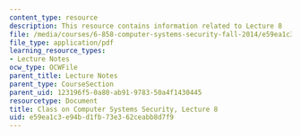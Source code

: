 ```yaml
---
content_type: resource
description: This resource contains information related to Lecture 8
file: /media/courses/6-858-computer-systems-security-fall-2014/e59ea1c3e94bd1fb73e362ceabb8d7f9_MIT6_858F14_lec8.pdf
file_type: application/pdf
learning_resource_types:
- Lecture Notes
ocw_type: OCWFile
parent_title: Lecture Notes
parent_type: CourseSection
parent_uid: 123196f5-0a80-ab91-9783-50a4f1430445
resourcetype: Document
title: Class on Computer Systems Security, Lecture 8
uid: e59ea1c3-e94b-d1fb-73e3-62ceabb8d7f9
---
```

